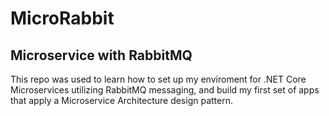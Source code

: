 # MicroRabbit
## Microservice with RabbitMQ
This repo was used to learn how to set up my enviroment for .NET Core Microservices utilizing RabbitMQ messaging, 
and build my first set of apps that apply a Microservice Architecture design pattern.
